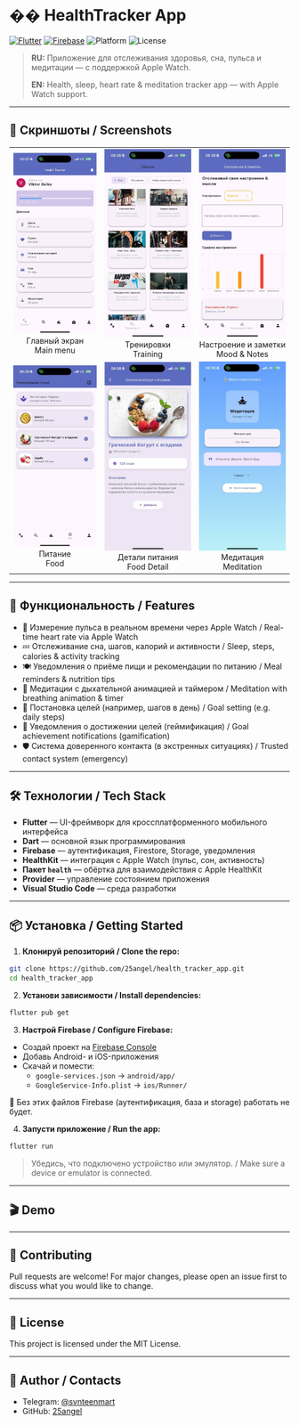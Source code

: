 # �� HealthTracker App

[![Flutter](https://img.shields.io/badge/Flutter-3.0%2B-blue?logo=flutter)](https://flutter.dev/) [![Firebase](https://img.shields.io/badge/Firebase-Enabled-yellow?logo=firebase)](https://firebase.google.com/) ![Platform](https://img.shields.io/badge/platform-iOS%20%7C%20Android%20%7C%20macOS%20%7C%20Web-lightgrey) ![License](https://img.shields.io/badge/license-MIT-green)

> **RU:** Приложение для отслеживания здоровья, сна, пульса и медитации — с поддержкой Apple Watch.
> 
> **EN:** Health, sleep, heart rate & meditation tracker app — with Apple Watch support.

---

## 📸 Скриншоты / Screenshots

<table>
  <tr>
    <td align="center">
      <a href="screenshots/main_menu.jpg"><img src="screenshots/main_menu.jpg" width="180"/></a><br/>
      Главный экран<br/>Main menu
    </td>
    <td align="center">
      <a href="screenshots/training_menu.jpg"><img src="screenshots/training_menu.jpg" width="180"/></a><br/>
      Тренировки<br/>Training
    </td>
    <td align="center">
      <a href="screenshots/mood_notes.jpg"><img src="screenshots/mood_notes.jpg" width="180"/></a><br/>
      Настроение и заметки<br/>Mood & Notes
    </td>
  </tr>
  <tr>
    <td align="center">
      <a href="screenshots/foot_menu.jpg"><img src="screenshots/foot_menu.jpg" width="180"/></a><br/>
      Питание<br/>Food
    </td>
    <td align="center">
      <a href="screenshots/foot_detail.jpg"><img src="screenshots/foot_detail.jpg" width="180"/></a><br/>
      Детали питания<br/>Food Detail
    </td>
    <td align="center">
      <a href="screenshots/meditation.jpg"><img src="screenshots/meditation.jpg" width="180"/></a><br/>
      Медитация<br/>Meditation
    </td>
  </tr>
</table>

---

## 🚀 Функциональность / Features

- 🔬 Измерение пульса в реальном времени через Apple Watch / Real-time heart rate via Apple Watch
- 💤 Отслеживание сна, шагов, калорий и активности / Sleep, steps, calories & activity tracking
- 🍽 Уведомления о приёме пищи и рекомендации по питанию / Meal reminders & nutrition tips
- 🧘 Медитации с дыхательной анимацией и таймером / Meditation with breathing animation & timer
- 🎯 Постановка целей (например, шагов в день) / Goal setting (e.g. daily steps)
- 🔔 Уведомления о достижении целей (геймификация) / Goal achievement notifications (gamification)
- 🛡 Система доверенного контакта (в экстренных ситуациях) / Trusted contact system (emergency)

---

## 🛠 Технологии / Tech Stack

- **Flutter** — UI-фреймворк для кроссплатформенного мобильного интерфейса
- **Dart** — основной язык программирования
- **Firebase** — аутентификация, Firestore, Storage, уведомления
- **HealthKit** — интеграция с Apple Watch (пульс, сон, активность)
- **Пакет `health`** — обёртка для взаимодействия с Apple HealthKit
- **Provider** — управление состоянием приложения
- **Visual Studio Code** — среда разработки

---

## 📦 Установка / Getting Started

1. **Клонируй репозиторий / Clone the repo:**

```bash
git clone https://github.com/25angel/health_tracker_app.git
cd health_tracker_app
```

2. **Установи зависимости / Install dependencies:**

```bash
flutter pub get
```

3. **Настрой Firebase / Configure Firebase:**
- Создай проект на [Firebase Console](https://console.firebase.google.com)
- Добавь Android- и iOS-приложения
- Скачай и помести:
  - `google-services.json` → `android/app/`
  - `GoogleService-Info.plist` → `ios/Runner/`

📌 Без этих файлов Firebase (аутентификация, база и storage) работать не будет.

4. **Запусти приложение / Run the app:**

```bash
flutter run
```

> Убедись, что подключено устройство или эмулятор. / Make sure a device or emulator is connected.

---

## 🎬 Demo

<!-- Optionally add a GIF or video link here -->
<!-- ![Demo](demo/demo.gif) -->

---

## 🤝 Contributing

Pull requests are welcome! For major changes, please open an issue first to discuss what you would like to change.

---

## 📄 License

This project is licensed under the MIT License.

---

## 👤 Author / Contacts

- Telegram: [@svnteenmart](https://t.me/svnteenmart)
- GitHub: [25angel](https://github.com/25angel)